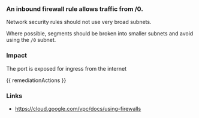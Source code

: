 
### An inbound firewall rule allows traffic from /0.

Network security rules should not use very broad subnets.

Where possible, segments should be broken into smaller subnets and avoid using the <code>/0</code> subnet.

### Impact
The port is exposed for ingress from the internet

<!-- DO NOT CHANGE -->
{{ remediationActions }}

### Links
- https://cloud.google.com/vpc/docs/using-firewalls
        